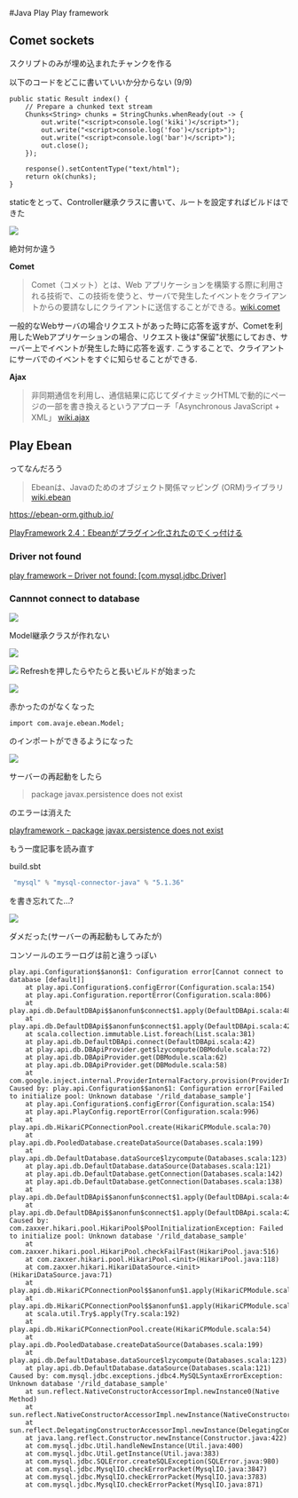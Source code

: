 
#Java Play
Play framework

## Comet sockets
スクリプトのみが埋め込まれたチャンクを作る

以下のコードをどこに書いていいか分からない (9/9)

```
public static Result index() {
    // Prepare a chunked text stream
    Chunks<String> chunks = StringChunks.whenReady(out -> {
        out.write("<script>console.log('kiki')</script>");
        out.write("<script>console.log('foo')</script>");
        out.write("<script>console.log('bar')</script>");
        out.close();
    });

    response().setContentType("text/html");
    return ok(chunks);
}
```

staticをとって、Controller継承クラスに書いて、ルートを設定すればビルドはできた

![](https://i.gyazo.com/2858c6c3805c2d2768a1333de6e1a1ff.png)

絶対何か違う

**Comet**
> Comet（コメット）とは、Web アプリケーションを構築する際に利用される技術で、この技術を使うと、サーバで発生したイベントをクライアントからの要請なしにクライアントに送信することができる。[wiki.comet](https://ja.wikipedia.org/wiki/Comet)

一般的なWebサーバの場合リクエストがあった時に応答を返すが、Cometを利用したWebアプリケーションの場合、リクエスト後は"保留"状態にしておき、サーバー上でイベントが発生した時に応答を返す. こうすることで、クライアントにサーバでのイベントをすぐに知らせることができる.

**Ajax**
> 非同期通信を利用し、通信結果に応じてダイナミックHTMLで動的にページの一部を書き換えるというアプローチ「Asynchronous JavaScript + XML」 [wiki.ajax](https://ja.wikipedia.org/wiki/Ajax)

## Play Ebean
ってなんだろう

>Ebeanは、Javaのためのオブジェクト関係マッピング (ORM)ライブラリ[wiki.ebean](https://ja.wikipedia.org/wiki/Ebean)


https://ebean-orm.github.io/

[PlayFramework 2.4：Ebeanがプラグイン化されたのでくっ付ける](http://qiita.com/skliber/items/7de9ecfbf6c9ebb329f0)

### Driver not found

[play framework – Driver not found: [com.mysql.jdbc.Driver]](https://blog.e2info.co.jp/2013/09/15/play-framework-driver-not-found-com-mysql-jdbc-driver/)

### Cannnot connect to database
![](https://i.gyazo.com/2869e5e8e5333d2ae6c53712d58e0bca.png)

Model継承クラスが作れない

![](https://gyazo.com/07c0c773182d3c6407ef95dea42a0e3c.png)

![](https://gyazo.com/3a27c31096485e4e32683fc0050e9b55.png)
Refreshを押したらやたらと長いビルドが始まった

![](https://gyazo.com/71bd055e70df871ffa006f3f83491b34.png)

赤かったのがなくなった

```
import com.avaje.ebean.Model;
```

のインポートができるようになった

![](https://gyazo.com/2870e714fea96b7bc4083bb009f646f7.png)

サーバーの再起動をしたら

> package javax.persistence does not exist

のエラーは消えた

[playframework - package javax.persistence does not exist](http://stackoverflow.com/questions/20426271/playframework-package-javax-persistence-does-not-exist)

もう一度記事を読み直す

build.sbt

```build.sbt
 "mysql" % "mysql-connector-java" % "5.1.36"
```

を書き忘れてた...?

![](https://gyazo.com/9664397424e8064d41836ed5bb7371e2.png)


ダメだった(サーバーの再起動もしてみたが)

コンソールのエラーログは前と違うっぽい

```
play.api.Configuration$$anon$1: Configuration error[Cannot connect to database [default]]
	at play.api.Configuration$.configError(Configuration.scala:154)
	at play.api.Configuration.reportError(Configuration.scala:806)
	at play.api.db.DefaultDBApi$$anonfun$connect$1.apply(DefaultDBApi.scala:48)
	at play.api.db.DefaultDBApi$$anonfun$connect$1.apply(DefaultDBApi.scala:42)
	at scala.collection.immutable.List.foreach(List.scala:381)
	at play.api.db.DefaultDBApi.connect(DefaultDBApi.scala:42)
	at play.api.db.DBApiProvider.get$lzycompute(DBModule.scala:72)
	at play.api.db.DBApiProvider.get(DBModule.scala:62)
	at play.api.db.DBApiProvider.get(DBModule.scala:58)
	at com.google.inject.internal.ProviderInternalFactory.provision(ProviderInternalFactory.java:81)
Caused by: play.api.Configuration$$anon$1: Configuration error[Failed to initialize pool: Unknown database '/rild_database_sample']
	at play.api.Configuration$.configError(Configuration.scala:154)
	at play.api.PlayConfig.reportError(Configuration.scala:996)
	at play.api.db.HikariCPConnectionPool.create(HikariCPModule.scala:70)
	at play.api.db.PooledDatabase.createDataSource(Databases.scala:199)
	at play.api.db.DefaultDatabase.dataSource$lzycompute(Databases.scala:123)
	at play.api.db.DefaultDatabase.dataSource(Databases.scala:121)
	at play.api.db.DefaultDatabase.getConnection(Databases.scala:142)
	at play.api.db.DefaultDatabase.getConnection(Databases.scala:138)
	at play.api.db.DefaultDBApi$$anonfun$connect$1.apply(DefaultDBApi.scala:44)
	at play.api.db.DefaultDBApi$$anonfun$connect$1.apply(DefaultDBApi.scala:42)
Caused by: com.zaxxer.hikari.pool.HikariPool$PoolInitializationException: Failed to initialize pool: Unknown database '/rild_database_sample'
	at com.zaxxer.hikari.pool.HikariPool.checkFailFast(HikariPool.java:516)
	at com.zaxxer.hikari.pool.HikariPool.<init>(HikariPool.java:118)
	at com.zaxxer.hikari.HikariDataSource.<init>(HikariDataSource.java:71)
	at play.api.db.HikariCPConnectionPool$$anonfun$1.apply(HikariCPModule.scala:58)
	at play.api.db.HikariCPConnectionPool$$anonfun$1.apply(HikariCPModule.scala:54)
	at scala.util.Try$.apply(Try.scala:192)
	at play.api.db.HikariCPConnectionPool.create(HikariCPModule.scala:54)
	at play.api.db.PooledDatabase.createDataSource(Databases.scala:199)
	at play.api.db.DefaultDatabase.dataSource$lzycompute(Databases.scala:123)
	at play.api.db.DefaultDatabase.dataSource(Databases.scala:121)
Caused by: com.mysql.jdbc.exceptions.jdbc4.MySQLSyntaxErrorException: Unknown database '/rild_database_sample'
	at sun.reflect.NativeConstructorAccessorImpl.newInstance0(Native Method)
	at sun.reflect.NativeConstructorAccessorImpl.newInstance(NativeConstructorAccessorImpl.java:62)
	at sun.reflect.DelegatingConstructorAccessorImpl.newInstance(DelegatingConstructorAccessorImpl.java:45)
	at java.lang.reflect.Constructor.newInstance(Constructor.java:422)
	at com.mysql.jdbc.Util.handleNewInstance(Util.java:400)
	at com.mysql.jdbc.Util.getInstance(Util.java:383)
	at com.mysql.jdbc.SQLError.createSQLException(SQLError.java:980)
	at com.mysql.jdbc.MysqlIO.checkErrorPacket(MysqlIO.java:3847)
	at com.mysql.jdbc.MysqlIO.checkErrorPacket(MysqlIO.java:3783)
	at com.mysql.jdbc.MysqlIO.checkErrorPacket(MysqlIO.java:871)
```
